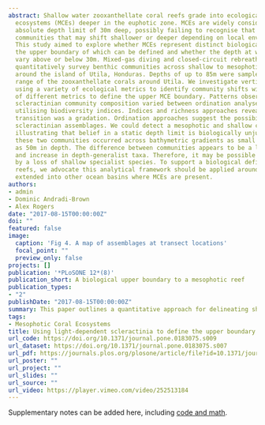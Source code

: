 ```yaml
---
abstract: Shallow water zooxanthellate coral reefs grade into ecologically distinct mesophotic coral
  ecosystems (MCEs) deeper in the euphotic zone. MCEs are widely considered to start at an
  absolute depth limit of 30m deep, possibly failing to recognise that these are distinct ecological
  communities that may shift shallower or deeper depending on local environmental conditions.
  This study aimed to explore whether MCEs represent distinct biological communities,
  the upper boundary of which can be defined and whether the depth at which they occur may
  vary above or below 30m. Mixed-gas diving and closed-circuit rebreathers were used to
  quantitatively survey benthic communities across shallow to mesophotic reef gradients
  around the island of Utila, Honduras. Depths of up to 85m were sampled, covering the vertical
  range of the zooxanthellate corals around Utila. We investigate vertical reef zonation
  using a variety of ecological metrics to identify community shifts with depth, and the appropriateness
  of different metrics to define the upper MCE boundary. Patterns observed in
  scleractinian community composition varied between ordination analyses and approaches
  utilising biodiversity indices. Indices and richness approaches revealed vertical community
  transition was a gradation. Ordination approaches suggest the possibility of recognising two
  scleractinian assemblages. We could detect a mesophotic and shallow community while
  illustrating that belief in a static depth limit is biologically unjustified. The switch between
  these two communities occurred across bathymetric gradients as small as 10m and as large
  as 50m in depth. The difference between communities appears to be a loss of shallow specialists
  and increase in depth-generalist taxa. Therefore, it may be possible to define MCEs
  by a loss of shallow specialist species. To support a biological definition of mesophotic
  reefs, we advocate this analytical framework should be applied around the Caribbean and
  extended into other ocean basins where MCEs are present.
authors:
- admin
- Dominic Andradi-Brown 
- Alex Rogers
date: "2017-08-15T00:00:00Z"
doi: ""
featured: false
image:
  caption: 'Fig 4. A map of assemblages at transect locations'
  focal_point: ""
  preview_only: false
projects: []
publication: '*PLoSONE 12*(8)'
publication_short: A biological upper boundary to a mesophotic reef
publication_types:
- "2"
publishDate: "2017-08-15T00:00:00Z"
summary: This paper outlines a quantitative approach for delineating shallow and mesophotic coral reef communities, avoiding the 30 m static depth limit.
tags:
- Mesophotic Coral Ecosystems
title: Using light-dependent scleractinia to define the upper boundary of mesophotic coral ecosystems on the reefs of Utila, Honduras
url_code: https://doi.org/10.1371/journal.pone.0183075.s009
url_dataset: https://doi.org/10.1371/journal.pone.0183075.s007
url_pdf: https://journals.plos.org/plosone/article/file?id=10.1371/journal.pone.0183075&type=printable
url_poster: ""
url_project: ""
url_slides: ""
url_source: ""
url_video: https://player.vimeo.com/video/252513184
---
```


Supplementary notes can be added here, including [code and math](https://sourcethemes.com/academic/docs/writing-markdown-latex/).
